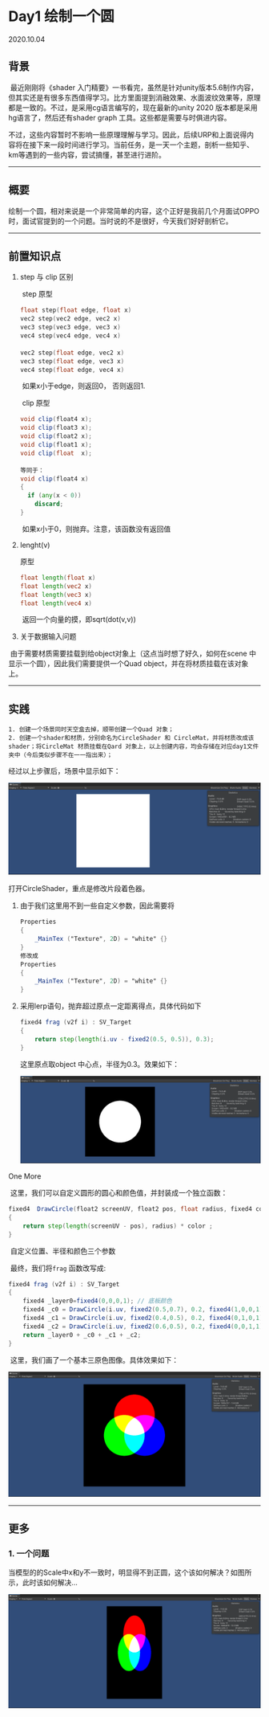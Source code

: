 # Day1 绘制一个圆

2020.10.04

## 背景

​		最近刚刚将《shader 入门精要》一书看完，虽然是针对unity版本5.6制作内容，但其实还是有很多东西值得学习。比方里面提到消融效果、水面波纹效果等，原理都是一致的。不过，是采用cg语言编写的，现在最新的unity 2020 版本都是采用hg语言了，然后还有shader graph 工具。这些都是需要与时俱进内容。

​		不过，这些内容暂时不影响一些原理理解与学习。因此，后续URP和上面说得内容将在接下来一段时间进行学习。当前任务，是一天一个主题，剖析一些知乎、km等遇到的一些内容，尝试搞懂，甚至进行进阶。

---

## 概要

​		绘制一个圆，相对来说是一个非常简单的内容，这个正好是我前几个月面试OPPO时，面试官提到的一个问题。当时说的不是很好，今天我们好好剖析它。

---

## 前置知识点

1. step 与 clip 区别

   ​		step 原型

   ```c++
   float step(float edge, float x)  
   vec2 step(vec2 edge, vec2 x)  
   vec3 step(vec3 edge, vec3 x)  
   vec4 step(vec4 edge, vec4 x)
   
   vec2 step(float edge, vec2 x)  
   vec3 step(float edge, vec3 x)  
   vec4 step(float edge, vec4 x)
   ```

   ​		如果x小于edge，则返回0， 否则返回1.

   ​		clip 原型

   ```glsl
   void clip(float4 x);
   void clip(float3 x);
   void clip(float2 x);
   void clip(float1 x);
   void clip(float  x);
   
   等同于：
   void clip(float4 x)
   {
     if (any(x < 0))
       discard;
   }
   ```

   ​		如果x小于0，则抛弃。注意，该函数没有返回值

2. lenght(v)

   原型

   ```glsl
   float length(float x)  
   float length(vec2 x)  
   float length(vec3 x)  
   float length(vec4 x)
   ```

   ​		返回一个向量的摸，即sqrt(dot(v,v))

3.  关于数据输入问题

   ​		由于需要材质需要挂载到给object对象上（这点当时想了好久，如何在scene 中显示一个圆），因此我们需要提供一个Quad object，并在将材质挂载在该对象上。

---

## 实践

	1. 创建一个场景同时天空盒去掉，顺带创建一个Quad 对象；
 	2. 创建一个shader和材质，分别命名为CircleShader 和 CircleMat，并将材质改成该shader；将CircleMat 材质挂载在Qard 对象上，以上创建内容，均会存储在对应day1文件夹中（今后类似步骤不在一一指出来）；

经过以上步骤后，场景中显示如下：

<img src="https://raw.githubusercontent.com/DionysosLai/PicGoImage/main/01.png" style="zoom:50%;" />

打开CircleShader，重点是修改片段着色器。

1. 由于我们这里用不到一些自定义参数，因此需要将

   ``` glsl
   Properties
   {
       _MainTex ("Texture", 2D) = "white" {}
   }
   修改成
   Properties
   {
       _MainTex ("Texture", 2D) = "white" {}
   }
   ```

2. 采用lerp语句，抛弃超过原点一定距离得点，具体代码如下

   ```glsl
   fixed4 frag (v2f i) : SV_Target
   {
       return step(length(i.uv - fixed2(0.5, 0.5)), 0.3);
   }
   ```

   这里原点取object 中心点，半径为0.3。效果如下：

   <img src="https://raw.githubusercontent.com/DionysosLai/PicGoImage/main/02.png" style="zoom:50%;" />

One More

​		这里，我们可以自定义圆形的圆心和颜色值，并封装成一个独立函数：

```glsl
fixed4  DrawCircle(float2 screenUV, float2 pos, float radius, fixed4 color)
{   
    return step(length(screenUV - pos), radius) * color ;
}
```

​		自定义位置、半径和颜色三个参数

​		最终，我们将`frag` 函数改写成:

```glsl
fixed4 frag (v2f i) : SV_Target
{
    fixed4 _layer0=fixed4(0,0,0,1); // 底板颜色
    fixed4 _c0 = DrawCircle(i.uv, fixed2(0.5,0.7), 0.2, fixed4(1,0,0,1));
    fixed4 _c1 = DrawCircle(i.uv, fixed2(0.4,0.5), 0.2, fixed4(0,1,0,1));
    fixed4 _c2 = DrawCircle(i.uv, fixed2(0.6,0.5), 0.2, fixed4(0,0,1,1));
    return _layer0 + _c0 + _c1 + _c2;
}
```

​		这里，我们画了一个基本三原色图像。具体效果如下：

<img src="https://raw.githubusercontent.com/DionysosLai/PicGoImage/main/03.png" style="zoom:50%;" />

----

## 更多

### 1. 一个问题

​		当模型的的Scale中x和y不一致时，明显得不到正圆，这个该如何解决？如图所示，此时该如何解决...

<img src="https://raw.githubusercontent.com/DionysosLai/PicGoImage/main/04.png" style="zoom:50%;" />